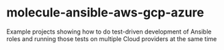 # molecule-ansible-aws-gcp-azure
Example projects showing how to do test-driven development of Ansible roles and running those tests on multiple Cloud providers at the same time
